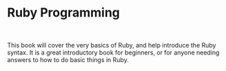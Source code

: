 # Ruby Programming

<br>

This book will cover the very basics of Ruby, and help introduce the Ruby syntax. It is a great introductory book for beginners, or for anyone needing answers to how to do basic things in Ruby.
